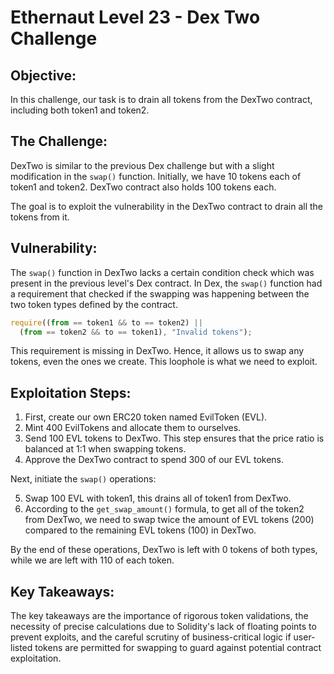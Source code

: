 # Ethernaut Level 23 - Dex Two Challenge

## Objective:

In this challenge, our task is to drain all tokens from the DexTwo contract, including both token1 and token2.

## The Challenge:

DexTwo is similar to the previous Dex challenge but with a slight modification in the `swap()` function. Initially, we have 10 tokens each of token1 and token2. DexTwo contract also holds 100 tokens each.

The goal is to exploit the vulnerability in the DexTwo contract to drain all the tokens from it.

## Vulnerability:

The `swap()` function in DexTwo lacks a certain condition check which was present in the previous level's Dex contract. In Dex, the `swap()` function had a requirement that checked if the swapping was happening between the two token types defined by the contract.

```javascript
require((from == token1 && to == token2) ||
  (from == token2 && to == token1), "Invalid tokens");
```

This requirement is missing in DexTwo. Hence, it allows us to swap any tokens, even the ones we create. This loophole is what we need to exploit.

## Exploitation Steps:

1. First, create our own ERC20 token named EvilToken (EVL).
2. Mint 400 EvilTokens and allocate them to ourselves.
3. Send 100 EVL tokens to DexTwo. This step ensures that the price ratio is balanced at 1:1 when swapping tokens.
4. Approve the DexTwo contract to spend 300 of our EVL tokens.

Next, initiate the `swap()` operations:

5. Swap 100 EVL with token1, this drains all of token1 from DexTwo.
6. According to the `get_swap_amount()` formula, to get all of the token2 from DexTwo, we need to swap twice the amount of EVL tokens (200) compared to the remaining EVL tokens (100) in DexTwo.

By the end of these operations, DexTwo is left with 0 tokens of both types, while we are left with 110 of each token.

## Key Takeaways:

The key takeaways are the importance of rigorous token validations, the necessity of precise calculations due to Solidity's lack of floating points to prevent exploits, and the careful scrutiny of business-critical logic if user-listed tokens are permitted for swapping to guard against potential contract exploitation.
